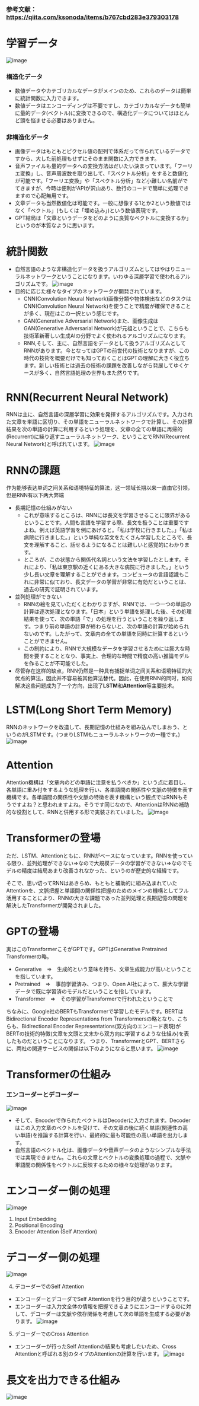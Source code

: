 ### 参考文献：https://qiita.com/ksonoda/items/b767cbd283e379303178

# 学習データ
![image](https://github.com/user-attachments/assets/5a02effd-cf23-45f2-abf6-74ccc156befa)
### 構造化データ
- 数値データやカテゴリカルなデータがメインのため、これらのデータは簡単に統計関数に入力できます。
- 数値データはエンコーディングは不要ですし、カテゴリカルなデータも簡単に量的データ(ベクトル)に変換できるので、構造化データについてはほとんど頭を悩ませる必要はありません。

### 非構造化データ
- 画像データはもともとピクセル値の配列で体系だって作られているデータですから、大した前処理もせずにそのまま関数に入力できます。
- 音声ファイルも量的データへの変換方法はだいたい決まっています。「フーリエ変換」し、音声周波数を取り出して、「スペクトル分析」をすると数値化が可能です。「フーリエ変換」や「スペクトル分析」など小難しい名前がでてきますが、今時は便利がAPIが沢山あり、数行のコードで簡単に処理できますので心配無用です。
- 文章データも当然数値化は可能です。一般に想像する1とか2という数値ではなく「ベクトル」(もしくは「埋め込み」)という数値表現です。
- GPT結局は「文章というデータをどのように良質なベクトルに変換するか」というのが本質なように思います。

# 統計関数
- 自然言語のような非構造化データを扱うアルゴリズムとしてはやはりニューラルネットワークということになります。いわゆる深層学習で使われるアルゴリズムです。
![image](https://github.com/user-attachments/assets/cee953f9-193c-4f5b-9621-749bd4677363)
- 目的に応じた様々なタイプのネットワークが開発されています。
  - CNN(Convolution Neural Network)画像分類や物体検出などのタスクはCNN(Convolution Neural Network)を使うことで精度が確保できることが多く、現在はこの一択という感じです。
  - GAN(Generative Adversarial Network)また、画像生成はGAN(Generative Adversarial Network)が元祖ということで、こちらも技術革新著しい生成AIの分野でよく使われるアルゴリズムになります。
  - RNN,そして、主に、自然言語をデータとして扱うアルゴリズムとしてRNNがあります。今となってはGPTの前世代の技術となりますが、この時代の技術を概要だけでも知っておくことはGPTの理解に大きく役立ちます。新しい技術とは過去の技術の課題を改善しながら発展してゆくケースが多く、自然言語処理の世界もまた然りです。

# RNN(Recurrent Neural Network)
RNNは主に、自然言語の深層学習に効果を発揮するアルゴリズムです。入力された文章を単語に区切り、その単語をニューラルネットワークで計算し、その計算結果を次の単語の計算に利用するという処理を、文章の全ての単語に再帰的(Recurrent)に繰り返すニューラルネットワーク、ということでRNN(Recurrent Neural Network)と呼ばれています。
![image](https://github.com/user-attachments/assets/7d58f0e8-1b65-4154-85da-1c00ca23c883)

# RNNの課題
作为能够表达单词之间关系和语境特征的算法，这一领域长期以来一直由它引领，但是RNN有以下两大弊端

- 長期記憶の仕組みがない
  - これが意味するところは、RNNには長文を学習させることに限界があるということです。人間も言語を学習する際、長文を扱うことは重要ですよね。例えば英語学習を例にあげると。「私は学校に行きました。」「私は病院に行きました。」という単純な英文をたくさん学習したところで、長文を理解すること、話せるようになることは難しいと感覚的にわかります。
  - ところが、この状態から関係代名詞という文法を学習したとします。それにより、「私は東京駅の近くにある大きな病院に行きました。」という少し長い文章を理解することができます。コンピュータの言語認識もこれに非常に似ており、長文データの学習が非常に有効だということは、過去の研究で証明されています。
- 並列処理ができない
  - RNNの絵を見ていただくとわかりますが、RNNでは、一つ一つの単語の計算は逐次処理となります。「日本」という単語を処理した後、その処理結果を使って、次の単語「で」の処理を行うということを繰り返します。つまり前の単語の計算が終わらないと、次の単語の計算が始められないのです。したがって、文章内の全ての単語を同時に計算するということができません。
  - この制約により、RNNで大規模なデータを学習させるためには膨大な時間を要することとなり、事実上、合理的な時間で精度の高い推論モデルを作ることが不可能でした。
- 尽管存在这样的缺点，RNN仍然是一种具有捕捉单词之间关系和语境特征的大优点的算法，因此并不容易被其他算法替代。因此，在使用RNN的同时，如何解决这些问题成为了一个方向，出现了**LSTM**和**Attention**等主要技术。

# LSTM(Long Short Term Memory)
RNNのネットワークを改造して、長期記憶の仕組みを組み込んでしまおう、というのがLSTMです。(つまりLSTMもニューラルネットワークの一種です。)
![image](https://github.com/user-attachments/assets/a3cceff5-df4e-4cde-b156-59a41076d1d1)

# Attention
Attention機構は「文章内のどの単語に注意を払うべきか」という点に着目し、各単語に重み付をするような処理を行い、各単語間の関係性や文脈の特徴を表す機構です。各単語間の関係性や文脈の特徴を表す機構という観点ではRNNもそうですよね？と思われますよね。そうです同じなので、AttentionはRNNの補助的な役割として、RNNと併用する形で実装されていました。
![image](https://github.com/user-attachments/assets/bb22c4e3-e964-4784-a98b-c7212e75df5d)

# Transformerの登場
ただ、LSTM、Attentionともに、RNNがベースになっています。RNNを使っている限り、並列処理ができない⇒なので大規模データの学習ができない⇒なのでモデルの精度は結局あまり改善されなかった、というのが歴史的な経緯です。

そこで、思い切ってRNNはあきらめ、もともと補助的に組み込まれていたAttentionを、文脈把握と単語間の関係性把握のためのメインの機構としてフル活用することにより、RNNの大きな課題であった並列処理と長期記憶の問題を解決したTransformerが開発されました。

# GPTの登場
実はこのTransformerこそがGPTです。GPTはGenerative Pretrained Transformerの略。
- Generative　⇒　生成的という意味を持ち、文章生成能力が高いということを指しています。
- Pretrained　⇒　事前学習済み、つまり、Open AI社によって、膨大な学習データで既に学習済のモデルだということを指しています。
- Transformer　⇒　その学習がTransformerで行われたということで

ちなみに、Google社のBERTもTransformerで学習したモデルです。BERTはBidirectional Encoder Representations from Transformersの略となり、こちらも、Bidirectional Encoder Representations(双方向のエンコード表現)がBERTの技術的特徴(文章を文頭と文末から双方向に学習するような仕組み)を表したものだということになります。
つまり、TransformerとGPT、BERTさらに、両社の関連サービスの関係は以下のようになると思います。
![image](https://github.com/user-attachments/assets/6f70cda8-aa2c-4f62-8ce9-17271eaf462c)

# Transformerの仕組み
### エンコーダーとデコーダー
![image](https://github.com/user-attachments/assets/b41427b0-fdfc-4349-81f3-d06470e6acc8)
- そして、Encoderで作られたベクトルはDecoderに入力されます。Decoderはこの入力文章のベクトルを受けて、その文章の後に続く単語(関連性の高い単語)を推論する計算を行い、最終的に最も可能性の高い単語を出力します。
- 自然言語のベクトル化は、画像データや音声データのようなシンプルな手法では実現できません。これらの文章とベクトルの変換処理の過程で、文脈や単語間の関係性をベクトルに反映するための様々な処理があります。

# エンコーダー側の処理
![image](https://github.com/user-attachments/assets/1eae5a47-245d-43ca-90e8-3dd36758ad71)
1. Input Embedding
2. Positional Encoding
3. Encoder Attention (Self Attention)

# デコーダー側の処理
![image](https://github.com/user-attachments/assets/a5b9fec1-16cf-42a7-8663-8b5fd9c0c36b)

4. デコーダーでのSelf Attention
  - エンコーダーとデコーダでSelf Attentionを行う目的が違うということです。
  - エンコーダーは入力文全体の情報を把握できるようにエンコードするのに対して、デコーダーは文脈や依存関係を考慮して次の単語を生成する必要があります。
![image](https://github.com/user-attachments/assets/883e9e4b-22c4-4ddf-abea-3d6069bbf952)

5. デコーダーでのCross Attention
  - エンコーダーが行ったSelf Attentionの結果も考慮したいため、Cross Attentionと呼ばれる別のタイプのAttentionの計算を行います。
![image](https://github.com/user-attachments/assets/d902f73a-2fdc-4d3a-bb76-2ce039617441)


# 長文を出力できる仕組み
![image](https://github.com/user-attachments/assets/1371d23e-50ba-4c59-a147-3cb85c534948)
